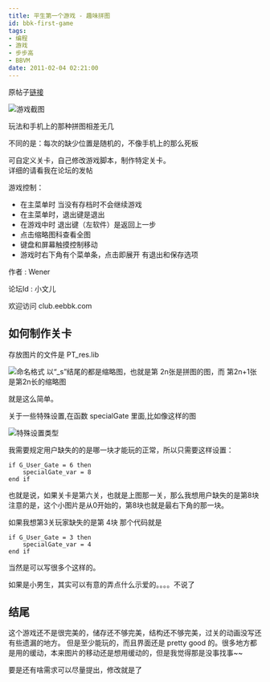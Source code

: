 ```yaml
---
title: 平生第一个游戏 - 趣味拼图
id: bbk-first-game
tags:
- 编程
- 游戏
- 步步高
- BBVM
date: 2011-02-04 02:21:00
---
```



原帖子[链接](http://club.eebbk.com/bbkbbs/showtopic/252670/1)

![游戏截图](http://upload.eebbk.net/UploadFile/2011-2/20112426037026.gif "运行效果")

<!-- more -->

玩法和手机上的那种拼图相差无几

不同的是：每次的缺少位置是随机的，不像手机上的那么死板

可自定义关卡，自己修改游戏脚本，制作特定关卡。  
详细的请看我在论坛的发帖

游戏控制：

* 在主菜单时 当没有存档时不会继续游戏
* 在主菜单时，退出键是退出
* 在游戏中时 退出键（左软件）是返回上一步
* 点击缩略图科查看全图
* 键盘和屏幕触摸控制移动
* 游戏时右下角有个菜单条，点击即展开 有退出和保存选项


作者
: Wener

论坛Id
: 小文儿

欢迎访问  club.eebbk.com

如何制作关卡
-----------

存放图片的文件是 PT_res.lib

![命名格式](http://upload.eebbk.net/UploadFile/2011-2/2011242274888328.jpg)
以“_s”结尾的都是缩略图，也就是第 2n张是拼图的图，而 第2n+1张是第2n长的缩略图

就是这么简单。

关于一些特殊设置,在函数 specialGate 里面,比如像这样的图

![特殊设置类型](http://upload.eebbk.net/UploadFile/2011-2/2011242305561677.jpg)

我需要规定用户缺失的的是哪一块才能玩的正常，所以只需要这样设置：
```
if G_User_Gate = 6 then
    specialGate_var = 8
end if
```
也就是说，如果关卡是第六关，也就是上图那一关，那么我想用户缺失的是第8块
注意的是，这个小图片是从0开始的，第8块也就是最右下角的那一块。

如果我想第3关玩家缺失的是第 4块 那个代码就是
```
if G_User_Gate = 3 then
    specialGate_var = 4
end if
```
当然是可以写很多个这样的。


如果是小男生，其实可以有意的弄点什么示爱的。。。。不说了


结尾
----

这个游戏还不是很完美的，储存还不够完美，结构还不够完美，过关的动画没写还有些遗漏的地方。
但是至少能玩的，而且界面还是 pretty good 的。很多地方都是用的缓动，本来图片的移动还是想用缓动的，但是我觉得那是没事找事~~

要是还有啥需求可以尽量提出，修改就是了
